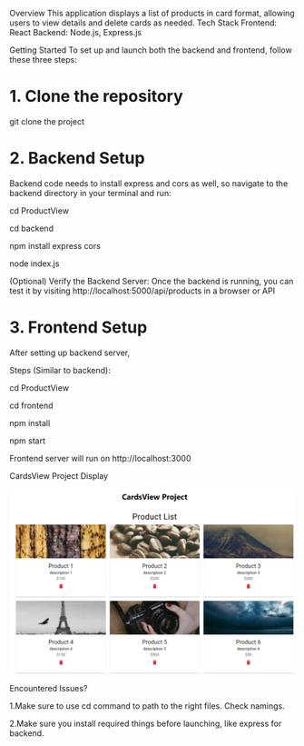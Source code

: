 Overview
This application displays a list of products in card format, allowing users to view details and delete cards as needed.
Tech Stack
Frontend: React
Backend: Node.js, Express.js

Getting Started
To set up and launch both the backend and frontend, follow these three steps:

# 1. Clone the repository

git clone the project

# 2. Backend Setup

Backend code needs to install express and cors as well, so navigate to the backend directory in your terminal and run:

cd ProductView

cd backend

npm install express cors

node index.js

(Optional) Verify the Backend Server:
Once the backend is running, you can test it by visiting http://localhost:5000/api/products in a browser or API

# 3. Frontend Setup

After setting up backend server,

Steps (Similar to backend):

cd ProductView

cd frontend

npm install

npm start

Frontend server will run on http://localhost:3000

CardsView Project Display

![Product List Screenshot](ProjectImage2MoreProducts.png)

Encountered Issues?

1.Make sure to use cd command to path to the right files. Check namings.

2.Make sure you install required things before launching, like express for backend.
